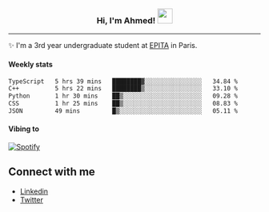 <!-- Heading -->
<h3 align="center"> Hi, I'm Ahmed! <img src = "https://raw.githubusercontent.com/MartinHeinz/MartinHeinz/master/wave.gif" width = 30px></h3>

<!-- About section -->
---
✨ I'm a 3rd year undergraduate student at <a href="https://www.epita.fr/en/">EPITA</a> in Paris.

<h4 align ="left"> Weekly stats </h4>

<!--START_SECTION:waka-->

```txt
TypeScript   5 hrs 39 mins   ████████▓░░░░░░░░░░░░░░░░   34.84 %
C++          5 hrs 22 mins   ████████▒░░░░░░░░░░░░░░░░   33.10 %
Python       1 hr 30 mins    ██▒░░░░░░░░░░░░░░░░░░░░░░   09.28 %
CSS          1 hr 25 mins    ██▒░░░░░░░░░░░░░░░░░░░░░░   08.83 %
JSON         49 mins         █▒░░░░░░░░░░░░░░░░░░░░░░░   05.11 %
```

<!--END_SECTION:waka-->

<!-- [![Ahmed's GitHub stats](https://github-readme-stats.vercel.app/api?username=ahmedhassayoune)](https://github.com/anuraghazra/github-readme-stats) -->

<h4 align ="left">Vibing to</h4>

[![Spotify](https://novatorem-ten-lyart.vercel.app/api/spotify)](https://open.spotify.com/user/31knevkvll66tzc3gqtoi6ngjbre)

<!-- Connect section -->

## Connect with me
  * <a href="https://www.linkedin.com/in/ahmed-hassayoune">Linkedin</a>
  * <a href="https://twitter.com/Ahmedhassaaa">Twitter</a>

<!-- Connect section: END -->
